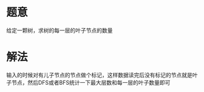 # 题意

给定一颗树，求树的每一层的叶子节点的数量

# 解法

输入的时候对有儿子节点的节点做个标记，这样数据读完后没有标记的节点就是叶子节点，然后DFS或者BFS统计一下最大层数和每一层的叶子数量即可